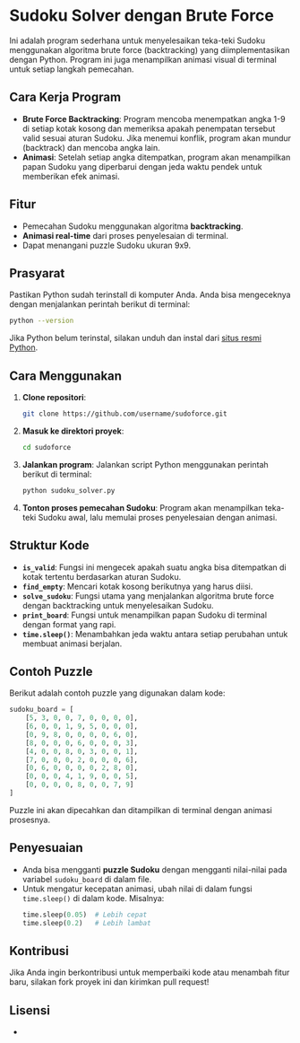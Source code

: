 # Sudoku Solver dengan Brute Force

Ini adalah program sederhana untuk menyelesaikan teka-teki Sudoku menggunakan algoritma brute force (backtracking) yang diimplementasikan dengan Python. Program ini juga menampilkan animasi visual di terminal untuk setiap langkah pemecahan.

## Cara Kerja Program

- **Brute Force Backtracking**: Program mencoba menempatkan angka 1-9 di setiap kotak kosong dan memeriksa apakah penempatan tersebut valid sesuai aturan Sudoku. Jika menemui konflik, program akan mundur (backtrack) dan mencoba angka lain.
- **Animasi**: Setelah setiap angka ditempatkan, program akan menampilkan papan Sudoku yang diperbarui dengan jeda waktu pendek untuk memberikan efek animasi.

## Fitur

- Pemecahan Sudoku menggunakan algoritma **backtracking**.
- **Animasi real-time** dari proses penyelesaian di terminal.
- Dapat menangani puzzle Sudoku ukuran 9x9.

## Prasyarat

Pastikan Python sudah terinstall di komputer Anda. Anda bisa mengeceknya dengan menjalankan perintah berikut di terminal:

```bash
python --version
```

Jika Python belum terinstal, silakan unduh dan instal dari [situs resmi Python](https://www.python.org/).

## Cara Menggunakan

1. **Clone repositori**:

   ```bash
   git clone https://github.com/username/sudoforce.git
   ```

2. **Masuk ke direktori proyek**:

   ```bash
   cd sudoforce
   ```

3. **Jalankan program**:
   Jalankan script Python menggunakan perintah berikut di terminal:

   ```bash
   python sudoku_solver.py
   ```

4. **Tonton proses pemecahan Sudoku**:
   Program akan menampilkan teka-teki Sudoku awal, lalu memulai proses penyelesaian dengan animasi.

## Struktur Kode

- **`is_valid`**: Fungsi ini mengecek apakah suatu angka bisa ditempatkan di kotak tertentu berdasarkan aturan Sudoku.
- **`find_empty`**: Mencari kotak kosong berikutnya yang harus diisi.
- **`solve_sudoku`**: Fungsi utama yang menjalankan algoritma brute force dengan backtracking untuk menyelesaikan Sudoku.
- **`print_board`**: Fungsi untuk menampilkan papan Sudoku di terminal dengan format yang rapi.
- **`time.sleep()`**: Menambahkan jeda waktu antara setiap perubahan untuk membuat animasi berjalan.

## Contoh Puzzle

Berikut adalah contoh puzzle yang digunakan dalam kode:

```python
sudoku_board = [
    [5, 3, 0, 0, 7, 0, 0, 0, 0],
    [6, 0, 0, 1, 9, 5, 0, 0, 0],
    [0, 9, 8, 0, 0, 0, 0, 6, 0],
    [8, 0, 0, 0, 6, 0, 0, 0, 3],
    [4, 0, 0, 8, 0, 3, 0, 0, 1],
    [7, 0, 0, 0, 2, 0, 0, 0, 6],
    [0, 6, 0, 0, 0, 0, 2, 8, 0],
    [0, 0, 0, 4, 1, 9, 0, 0, 5],
    [0, 0, 0, 0, 8, 0, 0, 7, 9]
]
```

Puzzle ini akan dipecahkan dan ditampilkan di terminal dengan animasi prosesnya.

## Penyesuaian

- Anda bisa mengganti **puzzle Sudoku** dengan mengganti nilai-nilai pada variabel `sudoku_board` di dalam file.
- Untuk mengatur kecepatan animasi, ubah nilai di dalam fungsi `time.sleep()` di dalam kode. Misalnya:
  ```python
  time.sleep(0.05)  # Lebih cepat
  time.sleep(0.2)   # Lebih lambat
  ```

## Kontribusi

Jika Anda ingin berkontribusi untuk memperbaiki kode atau menambah fitur baru, silakan fork proyek ini dan kirimkan pull request!

## Lisensi

-

